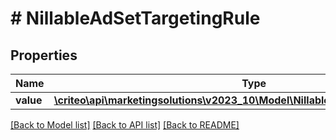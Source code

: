 # # NillableAdSetTargetingRule

## Properties

Name | Type | Description | Notes
------------ | ------------- | ------------- | -------------
**value** | [**\criteo\api\marketingsolutions\v2023_10\Model\NillableAdSetTargetingRuleValue**](NillableAdSetTargetingRuleValue.md) |  | [optional]

[[Back to Model list]](../../README.md#models) [[Back to API list]](../../README.md#endpoints) [[Back to README]](../../README.md)

